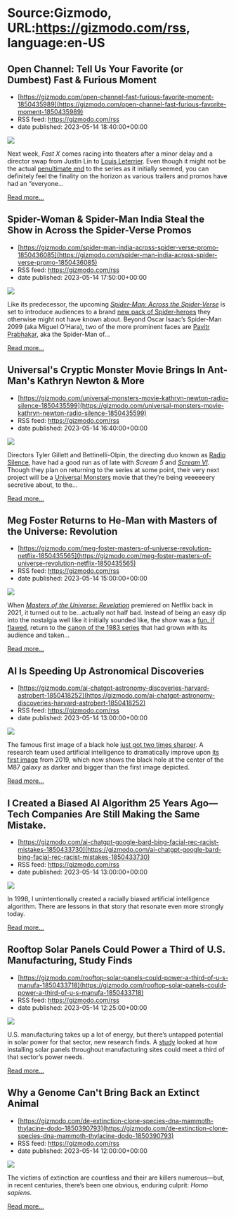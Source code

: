 # Source:Gizmodo, URL:https://gizmodo.com/rss, language:en-US

## Open Channel: Tell Us Your Favorite (or Dumbest) Fast & Furious Moment
 - [https://gizmodo.com/open-channel-fast-furious-favorite-moment-1850435989](https://gizmodo.com/open-channel-fast-furious-favorite-moment-1850435989)
 - RSS feed: https://gizmodo.com/rss
 - date published: 2023-05-14 18:40:00+00:00

<img class="type:primaryImage" src="https://i.kinja-img.com/gawker-media/image/upload/s--hwAoOyLB--/c_fit,fl_progressive,q_80,w_636/f5ec29c8ba577939d38a1c3c080f97d3.jpg" /><p>Next week, <em>Fast X </em>comes racing into theaters after a minor delay and a director swap from Justin Lin to <a href="https://gizmodo.com/dark-crystal-show-netflix-season-2-louis-leterrier-thra-1850424151">Louis Leterrier</a>. Even though it might not be the actual <a href="https://gizmodo.com/fast-x-fast-furious-final-trilogy-vin-diesel-universal-1850433364">penultimate end</a> to the series as it initially seemed, you can definitely feel the finality on the horizon as various trailers and promos have had an “everyone…</p><p><a href="https://gizmodo.com/open-channel-fast-furious-favorite-moment-1850435989">Read more...</a></p>

## Spider-Woman & Spider-Man India Steal the Show in Across the Spider-Verse Promos
 - [https://gizmodo.com/spider-man-india-across-spider-verse-promo-1850436085](https://gizmodo.com/spider-man-india-across-spider-verse-promo-1850436085)
 - RSS feed: https://gizmodo.com/rss
 - date published: 2023-05-14 17:50:00+00:00

<img class="type:primaryImage" src="https://i.kinja-img.com/gawker-media/image/upload/s--Gr8Nna0e--/c_fit,fl_progressive,q_80,w_636/01b9aae1ab88f899ed6325b564e90b70.jpg" /><p>Like its predecessor, the upcoming <a href="https://gizmodo.com/spider-man-across-spider-verse-cinemacon-footage-miles-1850371937"><em>Spider-Man: Across the Spider-Verse</em></a><em> </em>is set to introduce audiences to a brand <a href="https://gizmodo.com/spider-man-across-the-spider-verse-poster-every-cameo-1850007743">new pack of Spider-heroes</a> they otherwise might not have known about. Beyond Oscar Isaac’s Spider-Man 2099 (aka Miguel O’Hara), two of the more prominent faces are <a href="https://gizmodo.com/spider-man-across-the-spider-verse-trailer-breakdown-1850300269">Pavitr Prabhakar</a>, aka the Spider-Man of…</p><p><a href="https://gizmodo.com/spider-man-india-across-spider-verse-promo-1850436085">Read more...</a></p>

## Universal's Cryptic Monster Movie Brings In Ant-Man's Kathryn Newton & More
 - [https://gizmodo.com/universal-monsters-movie-kathryn-newton-radio-silence-1850435599](https://gizmodo.com/universal-monsters-movie-kathryn-newton-radio-silence-1850435599)
 - RSS feed: https://gizmodo.com/rss
 - date published: 2023-05-14 16:40:00+00:00

<img class="type:primaryImage" src="https://i.kinja-img.com/gawker-media/image/upload/s--n84SWnKZ--/c_fit,fl_progressive,q_80,w_636/72d4ca7a3e122f2eb24a8ad67e7d311d.jpg" /><p>Directors Tyler Gillett and Bettinelli-Olpin, the directing duo known as <a href="https://gizmodo.com/scream-6-spoilers-director-ghostface-gail-weathers-chad-1850193217">Radio Silence</a>, have had a good run as of late with <em>Scream 5 </em>and <a href="https://gizmodo.com/scream-6-movie-review-jenna-ortega-ghostface-horror-fil-1850193641"><em>Scream VI</em></a>. Though they plan on returning to the series at some point, their very next project will be a <a href="https://gizmodo.com/universal-monsters-streaming-horror-peacock-dracula-1849470074">Universal Monsters</a> movie that they’re being veeeeeery secretive about, to the…</p><p><a href="https://gizmodo.com/universal-monsters-movie-kathryn-newton-radio-silence-1850435599">Read more...</a></p>

## Meg Foster Returns to He-Man with Masters of the Universe: Revolution
 - [https://gizmodo.com/meg-foster-masters-of-universe-revolution-netflix-1850435565](https://gizmodo.com/meg-foster-masters-of-universe-revolution-netflix-1850435565)
 - RSS feed: https://gizmodo.com/rss
 - date published: 2023-05-14 15:00:00+00:00

<img class="type:primaryImage" src="https://i.kinja-img.com/gawker-media/image/upload/s--_vW8BlqD--/c_fit,fl_progressive,q_80,w_636/37e6f53595c08a88678e2efc6edffbd9.jpg" /><p>When <a href="https://gizmodo.com/masters-of-the-universe-revelation-is-a-he-man-fans-dr-1847319548"><em>Masters of the Universe: Revelation</em></a><em> </em>premiered on Netflix back in 2021, it turned out to be...actually not half bad. Instead of being an easy dip into the nostalgia well like it initially sounded like, the show was a <a href="https://gizmodo.com/masters-of-the-universe-revelation-had-the-power-but-1848124820">fun, if flawed</a>, return to the <a href="https://gizmodo.com/the-io9-guide-to-he-man-and-the-masters-of-the-universe-1847186418">canon of the 1983 series</a> that had grown with its audience and taken…</p><p><a href="https://gizmodo.com/meg-foster-masters-of-universe-revolution-netflix-1850435565">Read more...</a></p>

## AI Is Speeding Up Astronomical Discoveries
 - [https://gizmodo.com/ai-chatgpt-astronomy-discoveries-harvard-astrobert-1850418252](https://gizmodo.com/ai-chatgpt-astronomy-discoveries-harvard-astrobert-1850418252)
 - RSS feed: https://gizmodo.com/rss
 - date published: 2023-05-14 13:00:00+00:00

<img class="type:primaryImage" src="https://i.kinja-img.com/gawker-media/image/upload/s--GNBSbJfx--/c_fit,fl_progressive,q_80,w_636/59d3171c6cb215103cfcc7936121fc84.jpg" /><p>The famous first image of a black hole <a href="https://doi.org/10.3847/2041-8213/acc32d" rel="noopener noreferrer" target="_blank">just got two times sharper</a>. A research team used artificial intelligence to dramatically improve upon <a href="https://doi.org/10.3847/2041-8213/ab0ec7" rel="noopener noreferrer" target="_blank">its first image</a> from 2019, which now shows the black hole at the center of the M87 galaxy as darker and bigger than the first image depicted.</p><p><a href="https://gizmodo.com/ai-chatgpt-astronomy-discoveries-harvard-astrobert-1850418252">Read more...</a></p>

## I Created a Biased AI Algorithm 25 Years Ago—Tech Companies Are Still Making the Same Mistake.
 - [https://gizmodo.com/ai-chatgpt-google-bard-bing-facial-rec-racist-mistakes-1850433730](https://gizmodo.com/ai-chatgpt-google-bard-bing-facial-rec-racist-mistakes-1850433730)
 - RSS feed: https://gizmodo.com/rss
 - date published: 2023-05-14 13:00:00+00:00

<img class="type:primaryImage" src="https://i.kinja-img.com/gawker-media/image/upload/s--rFakR9xF--/c_fit,fl_progressive,q_80,w_636/d00eb9f54945fa8ae2071005b269181a.png" /><p>In 1998, I unintentionally created a racially biased artificial intelligence algorithm. There are lessons in that story that resonate even more strongly today.<br /></p><p><a href="https://gizmodo.com/ai-chatgpt-google-bard-bing-facial-rec-racist-mistakes-1850433730">Read more...</a></p>

## Rooftop Solar Panels Could Power a Third of U.S. Manufacturing, Study Finds
 - [https://gizmodo.com/rooftop-solar-panels-could-power-a-third-of-u-s-manufa-1850433718](https://gizmodo.com/rooftop-solar-panels-could-power-a-third-of-u-s-manufa-1850433718)
 - RSS feed: https://gizmodo.com/rss
 - date published: 2023-05-14 12:25:00+00:00

<img class="type:primaryImage" src="https://i.kinja-img.com/gawker-media/image/upload/s--CgVWSBBX--/c_fit,fl_progressive,q_80,w_636/f84b940ec77b83722ff46a804ba40f37.jpg" /><p>U.S. manufacturing takes up a lot of energy, but there’s untapped potential in solar power for that sector, new research finds. A <a href="https://iopscience.iop.org/article/10.1088/2634-4505/acb5bf" rel="noopener noreferrer" target="_blank">study</a> looked at how installing solar panels throughout manufacturing sites could meet a third of that sector’s power needs.<br /></p><p><a href="https://gizmodo.com/rooftop-solar-panels-could-power-a-third-of-u-s-manufa-1850433718">Read more...</a></p>

## Why a Genome Can't Bring Back an Extinct Animal
 - [https://gizmodo.com/de-extinction-clone-species-dna-mammoth-thylacine-dodo-1850390793](https://gizmodo.com/de-extinction-clone-species-dna-mammoth-thylacine-dodo-1850390793)
 - RSS feed: https://gizmodo.com/rss
 - date published: 2023-05-14 12:00:00+00:00

<img class="type:primaryImage" src="https://i.kinja-img.com/gawker-media/image/upload/s--zwomvEYS--/c_fit,fl_progressive,q_80,w_636/40c28395e78777a44a3e23f225a9308d.png" /><p>The victims of extinction are countless and their are killers numerous—but, in recent centuries, there’s been one obvious, enduring culprit: <em>Homo sapiens.</em> <br /></p><p><a href="https://gizmodo.com/de-extinction-clone-species-dna-mammoth-thylacine-dodo-1850390793">Read more...</a></p>

